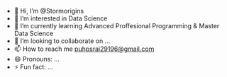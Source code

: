 - 👋 Hi, I’m @Stormorigins
- 👀 I’m interested in Data Science
- 🌱 I’m currently learning Advanced Proffesional Programming & Master Data Science
- 💞️ I’m looking to collaborate on ...
- 📫 How to reach me puhpsraj29196@gmail.com
- 😄 Pronouns: ...
- ⚡ Fun fact: ...

<!---
Stormorigins/Stormorigins is a ✨ special ✨ repository because its `README.md` (this file) appears on your GitHub profile.
You can click the Preview link to take a look at your changes.
--->
